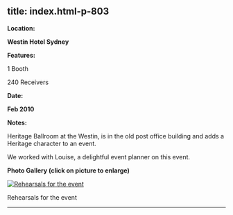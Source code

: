  title: index.html-p-803
----------------------------------------------------------

**Location:**

**Westin Hotel Sydney**

**Features:**

1 Booth

240 Receivers

**Date:**

**Feb 2010**

**Notes:**

Heritage Ballroom at the Westin, is in the old post office building and adds a Heritage character to an event.

We worked with Louise, a delightful event planner on this event.

**Photo Gallery (click on picture to enlarge)**

[ ![Rehearsals for the event](wp-content/uploads/2011/09/chongqing10_l.jpg )](wp-content/uploads/2011/09/chongqing10_l.jpg)

Rehearsals for the event




----------------------------------------------------------

